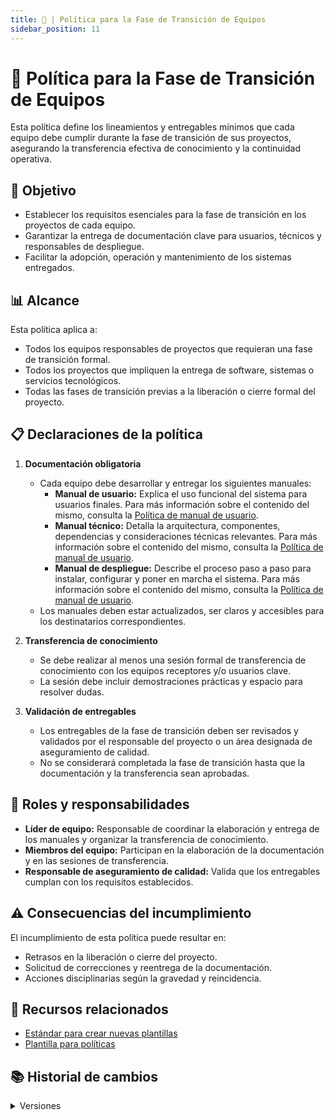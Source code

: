 ```yaml
---
title: 🔄 | Política para la Fase de Transición de Equipos
sidebar_position: 11
---
```


# 🔄 Política para la Fase de Transición de Equipos

Esta política define los lineamientos y entregables mínimos que cada equipo debe cumplir durante la fase de transición de sus proyectos, asegurando la transferencia efectiva de conocimiento y la continuidad operativa.

## 🎯 Objetivo

- Establecer los requisitos esenciales para la fase de transición en los proyectos de cada equipo.
- Garantizar la entrega de documentación clave para usuarios, técnicos y responsables de despliegue.
- Facilitar la adopción, operación y mantenimiento de los sistemas entregados.

## 📊 Alcance

Esta política aplica a:
- Todos los equipos responsables de proyectos que requieran una fase de transición formal.
- Todos los proyectos que impliquen la entrega de software, sistemas o servicios tecnológicos.
- Todas las fases de transición previas a la liberación o cierre formal del proyecto.

## 📋 Declaraciones de la política

1. **Documentación obligatoria**
   - Cada equipo debe desarrollar y entregar los siguientes manuales:
     - **Manual de usuario:** Explica el uso funcional del sistema para usuarios finales. Para más información sobre el contenido del mismo, consulta la [Política de manual de usuario](./Politica-ManualDeUsuario.md).
     - **Manual técnico:** Detalla la arquitectura, componentes, dependencias y consideraciones técnicas relevantes. Para más información sobre el contenido del mismo, consulta la [Política de manual de usuario](./Politica-ManualTecnicocopy.md).
     - **Manual de despliegue:** Describe el proceso paso a paso para instalar, configurar y poner en marcha el sistema. Para más información sobre el contenido del mismo, consulta la [Política de manual de usuario](./Politica-ManualDeDespliegue.md).
   - Los manuales deben estar actualizados, ser claros y accesibles para los destinatarios correspondientes.

2. **Transferencia de conocimiento**
   - Se debe realizar al menos una sesión formal de transferencia de conocimiento con los equipos receptores y/o usuarios clave.
   - La sesión debe incluir demostraciones prácticas y espacio para resolver dudas.

3. **Validación de entregables**
   - Los entregables de la fase de transición deben ser revisados y validados por el responsable del proyecto o un área designada de aseguramiento de calidad.
   - No se considerará completada la fase de transición hasta que la documentación y la transferencia sean aprobadas.

## 👥 Roles y responsabilidades

- **Líder de equipo:** Responsable de coordinar la elaboración y entrega de los manuales y organizar la transferencia de conocimiento.
- **Miembros del equipo:** Participan en la elaboración de la documentación y en las sesiones de transferencia.
- **Responsable de aseguramiento de calidad:** Valida que los entregables cumplan con los requisitos establecidos.

## ⚠️ Consecuencias del incumplimiento

El incumplimiento de esta política puede resultar en:
- Retrasos en la liberación o cierre del proyecto.
- Solicitud de correcciones y reentrega de la documentación.
- Acciones disciplinarias según la gravedad y reincidencia.

## 📎 Recursos relacionados

- [Estándar para crear nuevas plantillas](/docs/next/standards/estandar-plantillas)
- [Plantilla para políticas](/docs/next/plantillas/plantilla-politicas)

## 📚 Historial de cambios

<details>
  <summary>Versiones</summary>
    | **Tipo de versión** | **Descripción**                                 | **Fecha**     | **Colaborador**                  |
    |---------------------|-------------------------------------------------|---------------|----------------------------------|
    | **1.0.0**           | Creación inicial de la política.                | 02/06/2025    | Daniel Contreras Chávez                     |
</details>